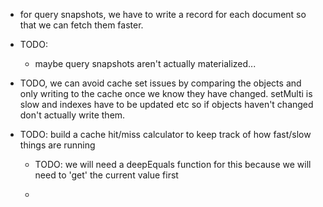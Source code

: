- for query snapshots, we have to write a record for each document so that we can fetch them faster.
- TODO:
    - maybe query snapshots aren't actually materialized... 
    
- TODO, we can avoid cache set issues by comparing the objects and only writing
  to the cache once we know they have changed. setMulti is slow and indexes have
  to be updated etc so if objects haven't changed don't actually write them.
   
- TODO: build a cache hit/miss calculator to keep track of how fast/slow things are running

    - TODO: we will need a deepEquals function for this because we will need to 'get' the current
      value first
      
      
    - 